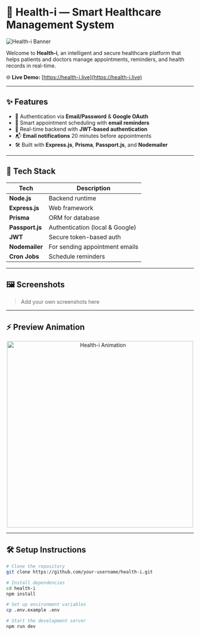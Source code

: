 # 🏥 Health-i — Smart Healthcare Management System

![Health-i Banner](https://via.placeholder.com/1200x400?text=Health-i+Smart+Healthcare+System)

Welcome to **Health-i**, an intelligent and secure healthcare platform that helps patients and doctors manage appointments, reminders, and health records in real-time.

🌐 **Live Demo:** [https://health-i.live](https://health-i.live)

---

## ✨ Features

- 🔐 Authentication via **Email/Password** & **Google OAuth**
- 📅 Smart appointment scheduling with **email reminders**
- 🔄 Real-time backend with **JWT-based authentication**
- 📬 **Email notifications** 20 minutes before appointments
- 🛠️ Built with **Express.js**, **Prisma**, **Passport.js**, and **Nodemailer**

---

## 🚀 Tech Stack

| Tech           | Description                             |
|----------------|-----------------------------------------|
| **Node.js**    | Backend runtime                         |
| **Express.js** | Web framework                           |
| **Prisma**     | ORM for database                        |
| **Passport.js**| Authentication (local & Google)         |
| **JWT**        | Secure token-based auth                 |
| **Nodemailer** | For sending appointment emails          |
| **Cron Jobs**  | Schedule reminders                      |

---

## 🖼️ Screenshots

> Add your own screenshots here

---

## ⚡ Preview Animation

<div style="text-align:center">
  <img src="https://media.giphy.com/media/v1.Y2lkPTc5MGI3NjExaTRycjFqemN1ZnplZ2p1aXpwN2x5aDg3YTRzeXk5eWcwM2s1aWIybCZlcD12MV9naWZzX3NlYXJjaCZjdD1n/pKcTlS9As2ZzG/giphy.gif" alt="Health-i Animation" width="500" />
</div>

---

## 🛠️ Setup Instructions

```bash
# Clone the repository
git clone https://github.com/your-username/health-i.git

# Install dependencies
cd health-i
npm install

# Set up environment variables
cp .env.example .env

# Start the development server
npm run dev
